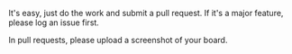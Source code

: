 It's easy, just do the work and submit a pull request. If it's a major feature, please log an issue first.

In pull requests, please upload a screenshot of your board.
